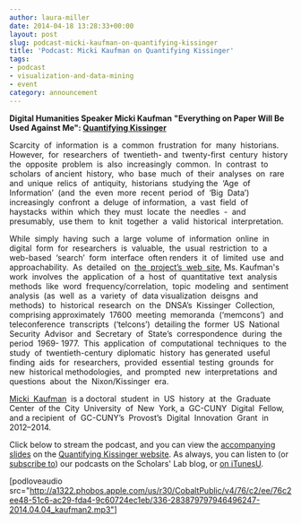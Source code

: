 ```yaml
---
author: laura-miller
date: 2014-04-18 13:28:33+00:00
layout: post
slug: podcast-micki-kaufman-on-quantifying-kissinger
title: 'Podcast: Micki Kaufman on Quantifying Kissinger'
tags:
- podcast
- visualization-and-data-mining
- event
category: announcement
---
```


**Digital Humanities Speaker Micki Kaufman**
**"Everything on Paper Will Be Used Against Me": [Quantifying Kissinger](http://www.mickikaufman.com/qk/)**

Scarcity  of  information  is  a  common  frustration  for  many  historians.  However,  for  researchers  of  twentieth-­ and  twenty-­first  century  history  the  opposite  problem  is  also  increasingly  common.  In  contrast  to  scholars  of ancient  history,  who  base  much  of  their  analyses  on  rare  and  unique  relics  of  antiquity,  historians  studying the  ‘Age  of  Information’  (and  the  even  more  recent  period  of  ‘Big  Data’)  increasingly  confront  a  deluge  of information,  a  vast  field  of  haystacks  within  which  they  must  locate  the  needles  -­  and  presumably,  use them  to  knit  together  a  valid  historical  interpretation.

While  simply  having  such  a  large  volume  of  information  online  in digital  form  for  researchers  is  valuable,  the  usual  restriction  to  a  web-­based  ‘search’  form  interface  often renders  it  of  limited  use  and  approachability.  As  detailed  on  [the  project’s  web  site](http://www.mickikaufman.com/qk/), Ms. Kaufman's  work  involves  the  application  of  a  host  of  quantitative  text  analysis methods  like  word  frequency/correlation,  topic  modeling  and  sentiment  analysis  (as  well  as  a  variety  of  data visualization  deisgns  and  methods)  to  historical  research  on  the  DNSA’s  Kissinger  Collection,  comprising approximately  17600  meeting  memoranda  (‘memcons’)  and  teleconference  transcripts  (‘telcons’)  detailing the  former  US  National  Security  Advisor  and  Secretary  of  State’s  correspondence  during  the  period  1969-­ 1977.  This  application  of  computational  techniques  to  the  study  of  twentieth-­century  diplomatic  history  has generated  useful  finding  aids  for  researchers,  provided  essential  testing  grounds  for  new  historical methodologies,  and  prompted  new  interpretations  and  questions  about  the  Nixon/Kissinger  era.

[Micki  Kaufman](http://www.mickikaufman.com/)  is a doctoral  student  in  US  history  at  the  Graduate  Center  of the  City  University  of  New  York, a  GC-­CUNY  Digital  Fellow,  and a recipient  of  GC-­CUNY’s  Provost’s  Digital  Innovation  Grant  in 2012–2014.

Click below to stream the podcast, and you can view the [accompanying slides](http://www.mickikaufman.com/qk/preso/) on the [Quantifying Kissinger website](http://www.mickikaufman.com/qk/). As always, you can listen to (or [subscribe to](https://scholarslab.org/category/podcasts/)) our podcasts on the Scholars' Lab blog, or [on iTunesU](https://itunes.apple.com/us/itunes-u/scholars-lab-speaker-series/id401906619?mt=10).

[podloveaudio src="http://a1322.phobos.apple.com/us/r30/CobaltPublic/v4/76/c2/ee/76c2ee48-51c6-ac29-fda4-9c60724ec1eb/336-283879797946496247-2014.04.04_kaufman2.mp3"]


